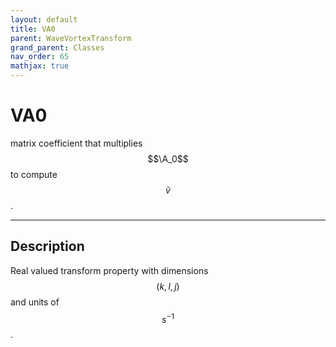 ```yaml
---
layout: default
title: VA0
parent: WaveVortexTransform
grand_parent: Classes
nav_order: 65
mathjax: true
---
```


#  VA0

matrix coefficient that multiplies $$\A_0$$ to compute $$\tilde{v}$$.


---

## Description
Real valued transform property with dimensions $$(k,l,j)$$ and units of $$s^{-1}$$.

